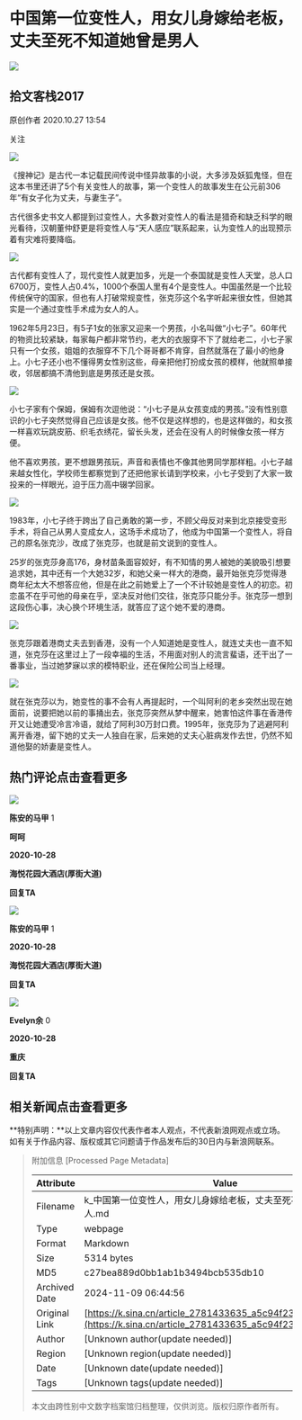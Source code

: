 # 中国第一位变性人，用女儿身嫁给老板，丈夫至死不知道她曾是男人

_![](https://n.sinaimg.cn/sinacn10210/360/w180h180/20191010/795e-ifrwayx4445457.jpg)_

## 拾文客栈2017

原创作者 2020.10.27 13:54

关注

![](//n.sinaimg.cn/default/2fb77759/20151125/320X320.png)

《搜神记》是古代一本记载民间传说中怪异故事的小说，大多涉及妖狐鬼怪，但在这本书里还讲了5个有关变性人的故事，第一个变性人的故事发生在公元前306年“有女子化为丈夫，与妻生子”。

古代很多史书文人都提到过变性人，大多数对变性人的看法是猎奇和缺乏科学的眼光看待，汉朝董仲舒更是将变性人与“天人感应”联系起来，认为变性人的出现预示着有灾难将要降临。

![](http://k.sinaimg.cn/n/sinakd20201027ac/200/w500h500/20201027/73fc-kcaeqzx4068410.jpg/w700d1q75cms.jpg)

古代都有变性人了，现代变性人就更加多，光是一个泰国就是变性人天堂，总人口6700万，变性人占0.4%，1000个泰国人里有4个是变性人。中国虽然是一个比较传统保守的国家，但也有人打破常规变性，张克莎这个名字听起来很女性，但她其实是一个通过变性手术成为女人的人。

1962年5月23日，有5子1女的张家又迎来一个男孩，小名叫做“小七子”。60年代的物资比较紧缺，每家每户都非常节约，老大的衣服穿不下了就给老二，小七子家只有一个女孩，姐姐的衣服穿不下几个哥哥都不肯穿，自然就落在了最小的他身上。小七子还小也不懂得男女性别这些，母亲把他打扮成女孩的模样，他就照单接收，邻居都搞不清他到底是男孩还是女孩。

![](http://k.sinaimg.cn/n/sinakd20201027ac/786/w500h286/20201027/3b30-kcaeqzx4068408.jpg/w700d1q75cms.jpg)

小七子家有个保姆，保姆有次逗他说：“小七子是从女孩变成的男孩。”没有性别意识的小七子突然觉得自己应该是女孩。他不仅是这样想的，也是这样做的，和女孩一样喜欢玩跳皮筋、织毛衣绣花，留长头发，还会在没有人的时候像女孩一样方便。

他不喜欢男孩，更不想跟男孩玩，声音和表情也不像其他男同学那样粗。小七子越来越女性化，学校师生都察觉到了还把他家长请到学校来，小七子受到了大家一致投来的一样眼光，迫于压力高中辍学回家。

![](http://k.sinaimg.cn/n/sinakd20201027ac/75/w500h375/20201027/66d3-kcaeqzx4068414.jpg/w700d1q75cms.jpg)

1983年，小七子终于跨出了自己勇敢的第一步，不顾父母反对来到北京接受变形手术，将自己从男人变成女人，这场手术成功了，他成为中国第一个变性人，将自己的原名张克沙，改成了张克莎，也就是前文说到的变性人。

25岁的张克莎身高176，身材苗条面容姣好，有不知情的男人被她的美貌吸引想要追求她，其中还有一个大她32岁，和她父亲一样大的港商，最开始张克莎觉得港商年纪太大不想答应他，但是在此之前她爱上了一个不计较她是变性人的初恋。初恋虽不在乎可他的母亲在乎，坚决反对他们交往，张克莎只能分手。张克莎一想到这段伤心事，决心换个环境生活，就答应了这个她不爱的港商。

![](http://k.sinaimg.cn/n/sinakd20201027ac/33/w500h333/20201027/916e-kcaeqzx4068406.jpg/w700d1q75cms.jpg)

张克莎跟着港商丈夫去到香港，没有一个人知道她是变性人，就连丈夫也一直不知道，张克莎在这里过上了一段幸福的生活，不用面对别人的流言蜚语，还干出了一番事业，当过她梦寐以求的模特职业，还在保险公司当上经理。

![](http://k.sinaimg.cn/n/sinakd20201027ac/114/w500h414/20201027/da2e-kcaeqzx4068405.jpg/w700d1q75cms.jpg)

就在张克莎以为，她变性的事不会有人再提起时，一个叫阿利的老乡突然出现在她面前，说要把她以前的事捅出去，张克莎突然从梦中醒来，她害怕这件事在香港传开又让她遭受冷言冷语，就给了阿利30万封口费。1995年，张克莎为了逃避阿利离开香港，留下她的丈夫一人独自在家，后来她的丈夫心脏病发作去世，仍然不知道他娶的娇妻是变性人。

## 热门评论点击查看更多

![](https://tvax2.sinaimg.cn/crop.0.0.996.996.120/0075SZzvly8fp0v2108wrj30ro0ro77z.jpg?KID=imgbed,tva&Expires=1603860068&ssig=mv0YAiLvy8)

**陈安的马甲** 1

**呵呵**

**2020-10-28**

**海悦花园大酒店(厚街大道)**

**回复TA**

![](https://tvax2.sinaimg.cn/crop.0.0.996.996.120/0075SZzvly8fp0v2108wrj30ro0ro77z.jpg?KID=imgbed,tva&Expires=1603860068&ssig=mv0YAiLvy8)

**陈安的马甲** 1

**2020-10-28**

**海悦花园大酒店(厚街大道)**

**回复TA**

![](https://tva1.sinaimg.cn/crop.0.0.180.180.120/a8198472jw1e8qgp5bmzyj2050050aa8.jpg?KID=imgbed,tva&Expires=1603893555&ssig=51XlkzBaIq)

**Evelyn余** 0

**2020-10-28**

**重庆**

**回复TA**

## 相关新闻点击查看更多

**特别声明：**以上文章内容仅代表作者本人观点，不代表新浪网观点或立场。如有关于作品内容、版权或其它问题请于作品发布后的30日内与新浪网联系。

> 附加信息 [Processed Page Metadata]
>
> | Attribute       | Value                                  |
> |-----------------|----------------------------------------|
> | Filename        | k_中国第一位变性人，用女儿身嫁给老板，丈夫至死不知道她曾是男人.md                             |
> | Type            | webpage                                 |
> | Format          | Markdown                               |
> | Size            | 5314 bytes                           |
> | MD5             | c27bea889d0bb1ab1b3494bcb535db10                                  |
> | Archived Date   | 2024-11-09 06:44:56                             |
> | Original Link   | [https://k.sina.cn/article_2781433635_a5c94f2300100upjb.html](https://k.sina.cn/article_2781433635_a5c94f2300100upjb.html)                         |
> | Author          | [Unknown author(update needed)]                              |
> | Region          | [Unknown region(update needed)]                              |
> | Date            | [Unknown date(update needed)]                                 |
> | Tags            | [Unknown tags(update needed)]                                 |
>
> 本文由跨性别中文数字档案馆归档整理，仅供浏览。版权归原作者所有。
>
